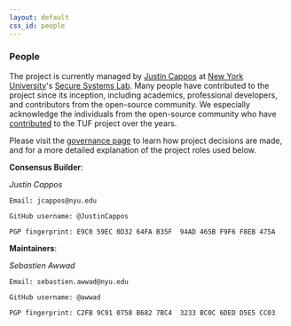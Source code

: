 ```yaml
---
layout: default
css_id: people
---
```


### People

The project is currently managed by [Justin
Cappos](https://ssl.engineering.nyu.edu/personalpages/jcappos/) at [New York
University](https://ssl.engineering.nyu.edu/)'s [Secure Systems
Lab](https://ssl.engineering.nyu.edu/).  Many people have contributed to the
project since its inception, including academics, professional developers, and
contributors from the open-source community. We especially acknowledge
the individuals from the open-source community who have
[contributed](https://github.com/theupdateframework/tuf/blob/develop/docs/AUTHORS.txt)
to the TUF project over the years.

Please visit the [governance
page](https://github.com/awwad/awwad.github.io/blob/master/governance.md)
to learn how project decisions are made, and for a more detailed explanation
of the project roles used below.


**Consensus Builder**:

  *Justin Cappos*

    Email: jcappos@nyu.edu

    GitHub username: @JustinCappos

    PGP fingerprint: E9C0 59EC 0D32 64FA B35F  94AD 465B F9F6 F8EB 475A

**Maintainers**:

  *Sebastien Awwad*

    Email: sebastien.awwad@nyu.edu

    GitHub username: @awwad

    PGP fingerprint: C2FB 9C91 0758 B682 7BC4  3233 BC0C 6DED D5E5 CC03

